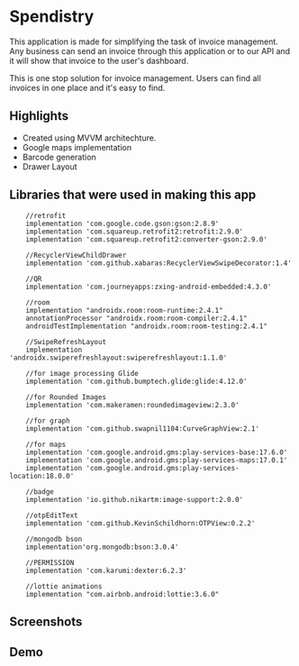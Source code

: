 # Spendistry

This application is made for simplifying the task of invoice management. Any business can send an invoice through this application or to our API and it will show that invoice to the user's dashboard.

This is one stop solution for invoice management. Users can find all invoices in one place and it's easy to find.

## Highlights
* Created using MVVM architechture.
* Google maps implementation
* Barcode generation
* Drawer Layout

## Libraries that were used in making this app

```
    //retrofit
    implementation 'com.google.code.gson:gson:2.8.9'
    implementation 'com.squareup.retrofit2:retrofit:2.9.0'
    implementation 'com.squareup.retrofit2:converter-gson:2.9.0'
    
    //RecyclerViewChildDrawer
    implementation 'com.github.xabaras:RecyclerViewSwipeDecorator:1.4'

    //QR
    implementation 'com.journeyapps:zxing-android-embedded:4.3.0'

    //room
    implementation "androidx.room:room-runtime:2.4.1"
    annotationProcessor "androidx.room:room-compiler:2.4.1"
    androidTestImplementation "androidx.room:room-testing:2.4.1"

    //SwipeRefreshLayout
    implementation 'androidx.swiperefreshlayout:swiperefreshlayout:1.1.0'

    //for image processing Glide
    implementation 'com.github.bumptech.glide:glide:4.12.0'

    //for Rounded Images
    implementation 'com.makeramen:roundedimageview:2.3.0'

    //for graph
    implementation 'com.github.swapnil1104:CurveGraphView:2.1'

    //for maps
    implementation 'com.google.android.gms:play-services-base:17.6.0'
    implementation 'com.google.android.gms:play-services-maps:17.0.1'
    implementation 'com.google.android.gms:play-services-location:18.0.0'

    //badge
    implementation 'io.github.nikartm:image-support:2.0.0'

    //otpEditText
    implementation 'com.github.KevinSchildhorn:OTPView:0.2.2'

    //mongodb bson
    implementation'org.mongodb:bson:3.0.4'

    //PERMISSION
    implementation 'com.karumi:dexter:6.2.3'

    //lottie animations
    implementation "com.airbnb.android:lottie:3.6.0"
```

## Screenshots

## Demo
